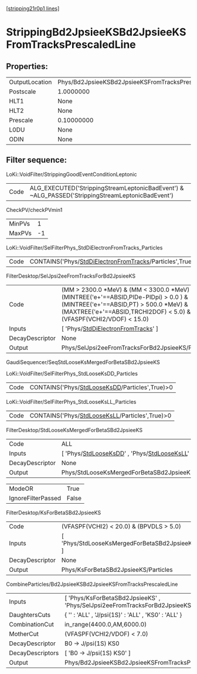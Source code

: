 [[stripping21r0p1 lines]](./stripping21r0p1-index)

# StrippingBd2JpsieeKSBd2JpsieeKSFromTracksPrescaledLine

## Properties:

|                |                                                              |
|----------------|--------------------------------------------------------------|
| OutputLocation | Phys/Bd2JpsieeKSBd2JpsieeKSFromTracksPrescaledLine/Particles |
| Postscale      | 1.0000000                                                    |
| HLT1           | None                                                         |
| HLT2           | None                                                         |
| Prescale       | 0.10000000                                                   |
| L0DU           | None                                                         |
| ODIN           | None                                                         |

## Filter sequence:

LoKi::VoidFilter/StrippingGoodEventConditionLeptonic

|      |                                                                                                  |
|------|--------------------------------------------------------------------------------------------------|
| Code | ALG_EXECUTED('StrippingStreamLeptonicBadEvent') & ~ALG_PASSED('StrippingStreamLeptonicBadEvent') |

CheckPV/checkPVmin1

|        |     |
|--------|-----|
| MinPVs | 1   |
| MaxPVs | -1  |

LoKi::VoidFilter/SelFilterPhys_StdDiElectronFromTracks_Particles

|      |                                                                                                                         |
|------|-------------------------------------------------------------------------------------------------------------------------|
| Code | CONTAINS('Phys/[StdDiElectronFromTracks](./stripping21r0p1-commonparticles-stddielectronfromtracks)/Particles',True)\>0 |

FilterDesktop/SelJpsi2eeFromTracksForBd2JpsieeKS

|                 |                                                                                                                                                                                                             |
|-----------------|-------------------------------------------------------------------------------------------------------------------------------------------------------------------------------------------------------------|
| Code            | (MM \> 2300.0 \*MeV) & (MM \< 3300.0 \*MeV) & (MINTREE('e+'==ABSID,PIDe-PIDpi) \> 0.0 ) & (MINTREE('e+'==ABSID,PT) \> 500.0 \*MeV) & (MAXTREE('e+'==ABSID,TRCHI2DOF) \< 5.0) & (VFASPF(VCHI2/VDOF) \< 15.0) |
| Inputs          | [ 'Phys/[StdDiElectronFromTracks](./stripping21r0p1-commonparticles-stddielectronfromtracks)' ]                                                                                                           |
| DecayDescriptor | None                                                                                                                                                                                                        |
| Output          | Phys/SelJpsi2eeFromTracksForBd2JpsieeKS/Particles                                                                                                                                                           |

GaudiSequencer/SeqStdLooseKsMergedForBetaSBd2JpsieeKS

LoKi::VoidFilter/SelFilterPhys_StdLooseKsDD_Particles

|      |                                                                                                   |
|------|---------------------------------------------------------------------------------------------------|
| Code | CONTAINS('Phys/[StdLooseKsDD](./stripping21r0p1-commonparticles-stdlooseksdd)/Particles',True)\>0 |

LoKi::VoidFilter/SelFilterPhys_StdLooseKsLL_Particles

|      |                                                                                                   |
|------|---------------------------------------------------------------------------------------------------|
| Code | CONTAINS('Phys/[StdLooseKsLL](./stripping21r0p1-commonparticles-stdlooseksll)/Particles',True)\>0 |

FilterDesktop/StdLooseKsMergedForBetaSBd2JpsieeKS

|                 |                                                                                                                                                     |
|-----------------|-----------------------------------------------------------------------------------------------------------------------------------------------------|
| Code            | ALL                                                                                                                                                 |
| Inputs          | [ 'Phys/[StdLooseKsDD](./stripping21r0p1-commonparticles-stdlooseksdd)' , 'Phys/[StdLooseKsLL](./stripping21r0p1-commonparticles-stdlooseksll)' ] |
| DecayDescriptor | None                                                                                                                                                |
| Output          | Phys/StdLooseKsMergedForBetaSBd2JpsieeKS/Particles                                                                                                  |

|                    |       |
|--------------------|-------|
| ModeOR             | True  |
| IgnoreFilterPassed | False |

FilterDesktop/KsForBetaSBd2JpsieeKS

|                 |                                                  |
|-----------------|--------------------------------------------------|
| Code            | (VFASPF(VCHI2) \< 20.0) & (BPVDLS \> 5.0)        |
| Inputs          | [ 'Phys/StdLooseKsMergedForBetaSBd2JpsieeKS' ] |
| DecayDescriptor | None                                             |
| Output          | Phys/KsForBetaSBd2JpsieeKS/Particles             |

CombineParticles/Bd2JpsieeKSBd2JpsieeKSFromTracksPrescaledLine

|                  |                                                                                |
|------------------|--------------------------------------------------------------------------------|
| Inputs           | [ 'Phys/KsForBetaSBd2JpsieeKS' , 'Phys/SelJpsi2eeFromTracksForBd2JpsieeKS' ] |
| DaughtersCuts    | { '' : 'ALL' , 'J/psi(1S)' : 'ALL' , 'KS0' : 'ALL' }                           |
| CombinationCut   | in_range(4400.0,AM,6000.0)                                                     |
| MotherCut        | (VFASPF(VCHI2/VDOF) \< 7.0)                                                    |
| DecayDescriptor  | B0 -\> J/psi(1S) KS0                                                           |
| DecayDescriptors | [ 'B0 -\> J/psi(1S) KS0' ]                                                   |
| Output           | Phys/Bd2JpsieeKSBd2JpsieeKSFromTracksPrescaledLine/Particles                   |
